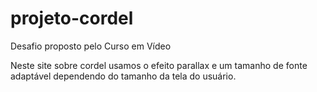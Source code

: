 # projeto-cordel
 Desafio proposto pelo Curso em Vídeo

Neste site sobre cordel usamos o efeito parallax e um tamanho de fonte adaptável dependendo do tamanho da tela do usuário.